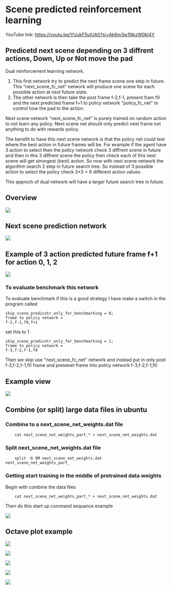 # Scene predicted reinforcement learning
YouTube link:
https://youtu.be/YUukF5uIUA0?si=Ak6m3w1NkzW0kI4Y

## Predicetd next scene depending on 3 diffrent actions, Down, Up or Not move the pad

Dual reinforcement learning network.
1. This first network try to predict the next frame scene one step in future. This "next_scene_fc_net" network will produce one scene for each possible action at next future state.
2. The other network is then take the post frame f-2,f-1, present fram f0 and the next predicted frame f+1 to policy network "policy_fc_net" to control how the pad to the action.

Next scene network "next_scene_fc_net" is purely trained on random action to not learn any policy. Next scene net should only predict next frame not anything to do with rewards policy. 

The benefit to have this next scene network is that the policy net could test where the best action in future frames will be.
For example if the agent have 3 action to select then the policy network check 3 diffrent scene in future and then in this 3 diffrent scene the policy then check each of this next scene will 
get strongest (best) action. So now with next scene network the algorithm search 2 step in future search tree. So instead of 3 possible action to select the policy check 3*3 = 9 different action values.

This approch of dual network will have a larger future search tree in future.

## Overview

![](overview.png)

## Next scene prediction network 

![](next_scene_prediction_network.png)

## Example of 3 action predicted future frame f+1 for action 0, 1, 2

![](ball_close_to_pad_example_zoomed_in.png)

### To evaluate benchmark this network
To evaluate benchmark if this is a good strategy I have make a switch in the program called 

    skip_scene_predicotr_only_for_benchmarking = 0;
    frame to policy network = 
    f-2,f-1,f0,f+1
    
set this to 1

    skip_scene_predicotr_only_for_benchmarking = 1;
    frame to policy network = 
    f-3,f-2,f-1,f0

Then we skip use "next_scene_fc_net" network 
and instead put in only post f-3,f-2,f-1,f0 frame and presenet frame into policy network f-3,f-2,f-1,f0 

## Example view

![](example.png)

## Combine (or split) large data files in ubuntu

### Combine to a next_scene_net_weights.dat file

        cat next_scene_net_weights_part_* > next_scene_net_weights.dat

### Split next_scene_net_weights.dat file
        split -b 8M next_scene_net_weights.dat next_scene_net_weights_part_

### Getting start training in the middle of pretrained data weights

Begin with combine the data files

        cat next_scene_net_weights_part_* > next_scene_net_weights.dat

Then do this start up command sequance example

![](getting_started_in_middle.png)

## Octave plot example

![](octave/octave_example.png)

![](octave/octave_example2.png)

![](octave/octave_example3.png)

![](in_middle_traning_example2.png)

![](all_from_begining_slower_learning_rate.png)

        



